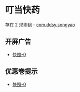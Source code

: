 # 叮当快药

存在 2 规则组 - [com.ddsy.songyao](/src/apps/com.ddsy.songyao.ts)

## 开屏广告

- [快照-0](https://i.gkd.li/import/import/13048719)

## 优惠卷提示

- [快照-0](https://i.gkd.li/import/import/13048720)
